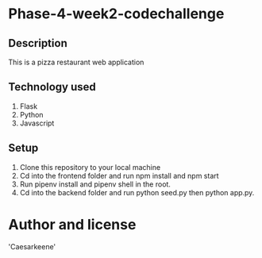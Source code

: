 # Phase-4-week2-codechallenge
## Description 
This is a pizza restaurant web application 
## Technology used 
1. Flask 
2. Python
3. Javascript 
## Setup
1. Clone this repository to your local machine 
2. Cd into the frontend folder and run npm install and npm start 
3. Run pipenv install and pipenv shell in the root.
4. Cd into the backend folder and run python seed.py then python app.py. 

# Author and license 
'Caesarkeene'
